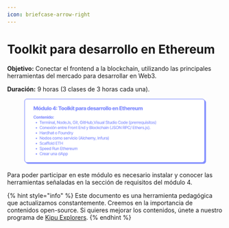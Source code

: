 ```yaml
---
icon: briefcase-arrow-right
---
```


# Toolkit para desarrollo en Ethereum

**Objetivo:** Conectar el frontend a la blockchain, utilizando las principales herramientas del mercado para desarrollar en Web3.

**Duración:** 9 horas (3 clases de 3 horas cada una).

<figure><img src="../../.gitbook/assets/EDP_mod4.png" alt=""><figcaption></figcaption></figure>

Para poder participar en este módulo es necesario instalar y conocer las herramientas señaladas en la sección de requisitos del módulo 4.

{% hint style="info" %}
Este documento es una herramienta pedagógica que actualizamos constantemente. Creemos en la importancia de contenidos open-source. Si quieres mejorar los contenidos, únete a nuestro programa de [Kipu Explorers](../../contribuye/kipu-explorer.md).
{% endhint %}
